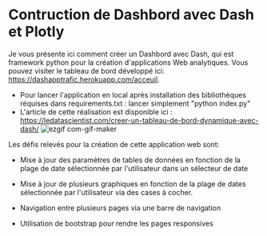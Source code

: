 # Contruction de Dashbord avec Dash et Plotly

Je vous présente ici comment créer un Dashbord avec Dash, qui est framework python pour la création d'applications Web analytiques.
Vous pouvez visiter le tableau de bord développé ici: https://dashapptrafic.herokuapp.com/acceuil.
- Pour lancer l'application en local après installation des bibliothèques réquises dans requirements.txt : lancer simplement "python index.py" 
- L'article de cette réalisation est disponible ici : https://ledatascientist.com/creer-un-tableau-de-bord-dynamique-avec-dash/
![ezgif com-gif-maker](https://user-images.githubusercontent.com/33714469/102231202-ff84da00-3eed-11eb-8a6b-6aee92cf154e.gif)

Les défis relevés pour la création de cette application web sont:

- Mise à jour des paramètres de tables de données en fonction de la plage de date sélectionnée par l'utilisateur dans un sélecteur de date

- Mise à jour de plusieurs graphiques en fonction de la plage de dates sélectionnée par l'utilisateur via des cases à cocher.

- Navigation entre plusieurs pages via une barre de navigation

- Utilisation de bootstrap pour rendre les pages responsives


